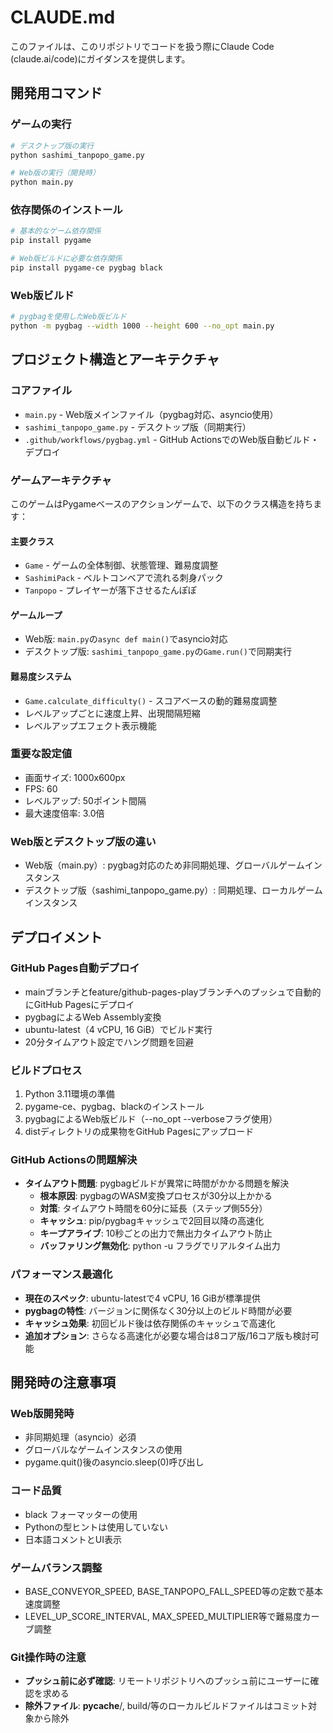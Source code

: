 # CLAUDE.md

このファイルは、このリポジトリでコードを扱う際にClaude Code (claude.ai/code)にガイダンスを提供します。

## 開発用コマンド

### ゲームの実行
```bash
# デスクトップ版の実行
python sashimi_tanpopo_game.py

# Web版の実行（開発時）
python main.py
```

### 依存関係のインストール
```bash
# 基本的なゲーム依存関係
pip install pygame

# Web版ビルドに必要な依存関係
pip install pygame-ce pygbag black
```

### Web版ビルド
```bash
# pygbagを使用したWeb版ビルド
python -m pygbag --width 1000 --height 600 --no_opt main.py
```

## プロジェクト構造とアーキテクチャ

### コアファイル
- `main.py` - Web版メインファイル（pygbag対応、asyncio使用）
- `sashimi_tanpopo_game.py` - デスクトップ版（同期実行）
- `.github/workflows/pygbag.yml` - GitHub ActionsでのWeb版自動ビルド・デプロイ

### ゲームアーキテクチャ
このゲームはPygameベースのアクションゲームで、以下のクラス構造を持ちます：

#### 主要クラス
- `Game` - ゲームの全体制御、状態管理、難易度調整
- `SashimiPack` - ベルトコンベアで流れる刺身パック
- `Tanpopo` - プレイヤーが落下させるたんぽぽ

#### ゲームループ
- Web版: `main.py`の`async def main()`でasyncio対応
- デスクトップ版: `sashimi_tanpopo_game.py`の`Game.run()`で同期実行

#### 難易度システム
- `Game.calculate_difficulty()` - スコアベースの動的難易度調整
- レベルアップごとに速度上昇、出現間隔短縮
- レベルアップエフェクト表示機能

### 重要な設定値
- 画面サイズ: 1000x600px
- FPS: 60
- レベルアップ: 50ポイント間隔
- 最大速度倍率: 3.0倍

### Web版とデスクトップ版の違い
- Web版（main.py）: pygbag対応のため非同期処理、グローバルゲームインスタンス
- デスクトップ版（sashimi_tanpopo_game.py）: 同期処理、ローカルゲームインスタンス

## デプロイメント

### GitHub Pages自動デプロイ
- mainブランチとfeature/github-pages-playブランチへのプッシュで自動的にGitHub Pagesにデプロイ
- pygbagによるWeb Assembly変換
- ubuntu-latest（4 vCPU, 16 GiB）でビルド実行
- 20分タイムアウト設定でハング問題を回避

### ビルドプロセス
1. Python 3.11環境の準備
2. pygame-ce、pygbag、blackのインストール
3. pygbagによるWeb版ビルド（--no_opt --verboseフラグ使用）
4. distディレクトリの成果物をGitHub Pagesにアップロード

### GitHub Actionsの問題解決
- **タイムアウト問題**: pygbagビルドが異常に時間がかかる問題を解決
  - **根本原因**: pygbagのWASM変換プロセスが30分以上かかる
  - **対策**: タイムアウト時間を60分に延長（ステップ側55分）
  - **キャッシュ**: pip/pygbagキャッシュで2回目以降の高速化
  - **キープアライブ**: 10秒ごとの出力で無出力タイムアウト防止
  - **バッファリング無効化**: python -u フラグでリアルタイム出力

### パフォーマンス最適化
- **現在のスペック**: ubuntu-latestで4 vCPU, 16 GiBが標準提供
- **pygbagの特性**: バージョンに関係なく30分以上のビルド時間が必要
- **キャッシュ効果**: 初回ビルド後は依存関係のキャッシュで高速化
- **追加オプション**: さらなる高速化が必要な場合は8コア版/16コア版も検討可能

## 開発時の注意事項

### Web版開発時
- 非同期処理（asyncio）必須
- グローバルなゲームインスタンスの使用
- pygame.quit()後のasyncio.sleep(0)呼び出し

### コード品質
- black フォーマッターの使用
- Pythonの型ヒントは使用していない
- 日本語コメントとUI表示

### ゲームバランス調整
- BASE_CONVEYOR_SPEED, BASE_TANPOPO_FALL_SPEED等の定数で基本速度調整
- LEVEL_UP_SCORE_INTERVAL, MAX_SPEED_MULTIPLIER等で難易度カーブ調整

### Git操作時の注意
- **プッシュ前に必ず確認**: リモートリポジトリへのプッシュ前にユーザーに確認を求める
- **除外ファイル**: __pycache__/, build/等のローカルビルドファイルはコミット対象から除外